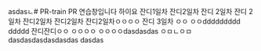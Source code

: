 asdasㄴ# PR-train
PR 연습창입니다
하이요
잔디1일차
잔디2일차 잔디 2일차 잔디 2일차 잔디2일차 잔디2일차 잔디2일차ㅇㅇㅇㅇ
잔디 3일차 
ㅇㅇ
ㅇㅇddddddddd
ddddd
잔디잔디ㅇㅇ
ㅇㅇㅇㅇ
ㅇㅇㅇㅇdasdasdas
ㅇㅁㄴㅇㅁdasdasdasdasdasdas
dasdas
